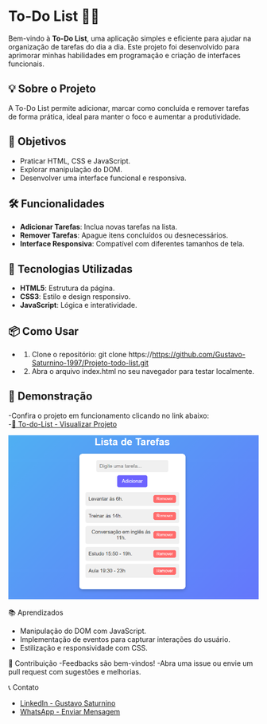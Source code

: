 # To-Do List 📝✨

Bem-vindo à **To-Do List**, uma aplicação simples e eficiente para ajudar na organização de tarefas do dia a dia. Este projeto foi desenvolvido para aprimorar minhas habilidades em programação e criação de interfaces funcionais.

## 💡 Sobre o Projeto
A To-Do List permite adicionar, marcar como concluída e remover tarefas de forma prática, ideal para manter o foco e aumentar a produtividade.

## 🎯 Objetivos
- Praticar HTML, CSS e JavaScript.
- Explorar manipulação do DOM.
- Desenvolver uma interface funcional e responsiva.

## 🛠️ Funcionalidades
- **Adicionar Tarefas**: Inclua novas tarefas na lista.
- **Remover Tarefas**: Apague itens concluídos ou desnecessários.
- **Interface Responsiva**: Compatível com diferentes tamanhos de tela.

## 🚀 Tecnologias Utilizadas
- **HTML5**: Estrutura da página.
- **CSS3**: Estilo e design responsivo.
- **JavaScript**: Lógica e interatividade.

## 📦 Como Usar
- 1. Clone o repositório:
   git clone https://https://github.com/Gustavo-Saturnino-1997/Projeto-todo-list.git
- 2. Abra o arquivo index.html no seu navegador para testar localmente.
 
##  🎥 Demonstração  
-Confira o projeto em funcionamento clicando no link abaixo:  
-[🔗 To-do-List - Visualizar Projeto](https://gustavo-saturnino-1997.github.io/Projeto-todo-list/)

![Visualize o projeto](/img/img-projeto-todo-list.png)

📚 Aprendizados
- Manipulação do DOM com JavaScript.
- Implementação de eventos para capturar interações do usuário.
- Estilização e responsividade com CSS.

🤝 Contribuição
-Feedbacks são bem-vindos! 
-Abra uma issue ou envie um pull request com sugestões e melhorias.

📞 Contato
- [LinkedIn - Gustavo Saturnino](https://www.linkedin.com/in/gustavo-araujo-31a515250/)  
- [WhatsApp - Enviar Mensagem](https://wa.me/5561999911234)
